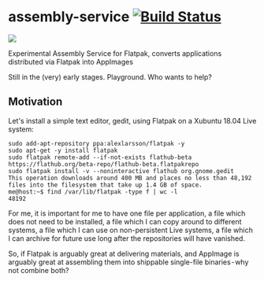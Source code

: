# assembly-service [![Build Status](https://travis-ci.com/probonopd/assembly-service.svg?branch=master)](https://travis-ci.com/probonopd/assembly-service)

![](https://cdn-images-1.medium.com/max/800/1*PRi2K9TJEa6hO0I92P-p6A.png)

Experimental Assembly Service for Flatpak, converts applications distributed via Flatpak into AppImages

Still in the (very) early stages. Playground. Who wants to help?

## Motivation

Let's install a simple text editor, gedit, using Flatpak on a Xubuntu 18.04 Live system:

```
sudo add-apt-repository ppa:alexlarsson/flatpak -y
sudo apt-get -y install flatpak
sudo flatpak remote-add --if-not-exists flathub-beta https://flathub.org/beta-repo/flathub-beta.flatpakrepo
sudo flatpak install -v --noninteractive flathub org.gnome.gedit
This operation downloads around 400 MB and places no less than 48,192 files into the filesystem that take up 1.4 GB of space.
me@host:~$ find /var/lib/flatpak -type f | wc -l
48192
```

For me, it is important for me to have one file per application, a file which does not need to be installed, a file which I can copy around to different systems, a file which I can use on non-persistent Live systems, a file which I can archive for future use long after the repositories will have vanished.

So, if Flatpak is arguably great at delivering materials, and AppImage is arguably great at assembling them into shippable single-file binaries - why not combine both?
